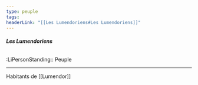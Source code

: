 ```yaml
---
type: peuple
tags:
headerLink: "[[Les Lumendoriens#Les Lumendoriens]]"
---
```

###### __Les Lumendoriens__
<span class="sub2">:LiPersonStanding:: Peuple</span>
___

Habitants de [[Lumendor]]
